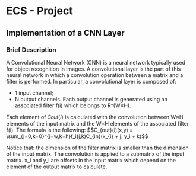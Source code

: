 <script
  src="https://cdn.mathjax.org/mathjax/latest/MathJax.js?config=TeX-AMS-MML_HTMLorMML"
  type="text/javascript">
</script>
# ECS - Project
<h2>Implementation of a CNN Layer</h2>
<h3>Brief Description</h3>
<p>
  A Convolutional Neural Network (CNN) is a neural network typically used for object recognition in images. A convolutional layer is the part of this neural network in
  which a convolution operation between a matrix and a filter is performed. In particular, a convolutional layer is composed of:
  <ul>
    <li>1 input channel;</li>
    <li>N output channels. Each output channel is generated using an associated filter f(i) which belongs to R^(W×H).</li>
  </ul>
  Each element of 𝐶𝑜𝑢𝑡(𝑖) is calculated with the convolution between W×H elements of the input matrix and the W×H elements of the associated filter, f(i). The formula is
  the following:
                                        $$C_{out}(i)(x,y) = \sum_{j=0,k=0}^{j=w,k=h}f_i(j,k)C_{in}(x_{i} + j, y_i + k)$$
</p>
<p>    
  Notice that: the dimension of the filter matrix is smaller than the dimension of the input matrix. The convolution is applied to a submatrix of the input matrix. x_i
  and y_i are offsets in the input matrix which depend on the element of the output matrix to calculate.
</p>
